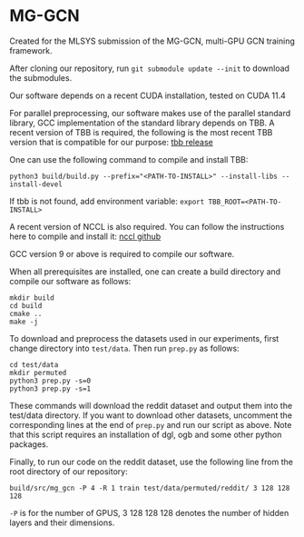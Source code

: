 # MG-GCN

Created for the MLSYS submission of the MG-GCN, multi-GPU GCN training framework.

After cloning our repository, run `git submodule update --init` to download the submodules.

Our software depends on a recent CUDA installation, tested on CUDA 11.4

For parallel preprocessing, our software makes use of the parallel standard library, GCC implementation of the standard library depends on TBB.
A recent version of TBB is required, the following is the most recent TBB version that is compatible for our purpose: [tbb release](https://github.com/oneapi-src/oneTBB/archive/v2020.2.zip)

One can use the following command to compile and install TBB:

`python3 build/build.py --prefix="<PATH-TO-INSTALL>" --install-libs --install-devel`

If tbb is not found, add environment variable: `export TBB_ROOT=<PATH-TO-INSTALL>`

A recent version of NCCL is also required. You can follow the instructions here to compile and install it: [nccl github](https://github.com/NVIDIA/nccl)

GCC version 9 or above is required to compile our software.

When all prerequisites are installed, one can create a build directory and compile our software as follows:
```
mkdir build
cd build
cmake ..
make -j
```

To download and preprocess the datasets used in our experiments, first change directory into `test/data`. Then run `prep.py` as follows:
```
cd test/data
mkdir permuted
python3 prep.py -s=0
python3 prep.py -s=1
```

These commands will download the reddit dataset and output them into the test/data directory. If you want to download other datasets, uncomment the corresponding lines at the end of `prep.py` and run our script as above. Note that this script requires an installation of dgl, ogb and some other python packages.

Finally, to run our code on the reddit dataset, use the following line from the root directory of our repository:
```
build/src/mg_gcn -P 4 -R 1 train test/data/permuted/reddit/ 3 128 128 128
```

`-P` is for the number of GPUS, 3 128 128 128 denotes the number of hidden layers and their dimensions.
